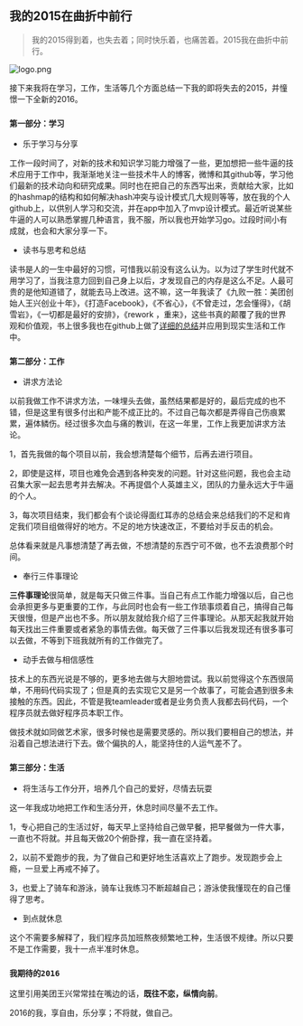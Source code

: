 ## 我的2015在曲折中前行
> 我的2015得到着，也失去着；同时快乐着，也痛苦着。2015我在曲折中前行。

![logo.png](http://new-img2.ol-img.com/985x695/117/102/lipOSJRHxvPD2.jpg)

接下来我将在学习，工作，生活等几个方面总结一下我的即将失去的2015，并憧憬一下全新的2016。
### `第一部分：学习`
- 乐于学习与分享

工作一段时间了，对新的技术和知识学习能力增强了一些，更加想把一些牛逼的技术应用于工作中，我渐渐地关注一些技术牛人的博客，微博和其github等，学习他们最新的技术动向和研究成果。同时也在把自己的东西写出来，贡献给大家，比如的hashmap的结构和如何解决hash冲突与设计模式几大规则等等，放在我的个人github上，以供别人学习和交流，并在app中加入了mvp设计模式。最近听说某些牛逼的人可以熟悉掌握几种语言，我不服，所以我也开始学习go。过段时间小有成就，也会和大家分享一下。


- 读书与思考和总结

读书是人的一生中最好的习惯，可惜我以前没有这么认为。以为过了学生时代就不用学习了，当我注意力回到自己身上以后，才发现自己的内存是这么不足。人最可贵的是他知道错了，就能去马上改进。这不嘛，这一年我读了《九败一胜：美团创始人王兴创业十年》，《打造Facebook》，《不省心》，《不曾走过，怎会懂得》，《胡雪岩》，《一切都是最好的安排》，《rework ，重来》，这些书真的颠覆了我的世界观和价值观，书上很多我也在github上做了[详细的总结](https://github.com/guohongjun/Book-notes)并应用到现实生活和工作中。


### `第二部分：工作`
- 讲求方法论

以前我做工作不讲求方法，一味埋头去做，虽然结果都是好的，最后完成的也不错，但是这里有很多付出和产能不成正比的。不过自己每次都是弄得自己伤痕累累，遍体鳞伤。经过很多次血与痛的教训，在这一年里，工作上我更加讲求方法论。

1，首先我做的每个项目以前，我会想清楚每个细节，后再去进行项目。

2，即使是这样，项目也难免会遇到各种突发的问题。针对这些问题，我也会主动召集大家一起去思考并去解决。不再提倡个人英雄主义，团队的力量永远大于牛逼的个人。

3，每次项目结束，我们都会有个谈论得面红耳赤的总结会来总结我们的不足和肯定我们项目组做得好的地方。不足的地方快速改正，不要给对手反击的机会。

总体看来就是凡事想清楚了再去做，不想清楚的东西宁可不做，也不去浪费那个时间。

- 奉行三件事理论

**三件事理论**很简单，就是每天只做三件事。当自己有点工作能力增强以后，自己也会承担更多与更重要的工作，与此同时也会有一些工作琐事烦着自己，搞得自己每天很慢，但是产出也不多。所以朋友就给我介绍了三件事理论。从那天起我就开始每天找出三件重要或者紧急的事情去做。每天做了三件事以后我发现还有很多事可以去做，不等到下班我就所有的工作做完了。



- 动手去做与相信感性

技术上的东西光说是不够的，更多地去做与大胆地尝试。我以前觉得这个东西很简单，不用码代码实现了；但是真的去实现它又是另一个故事了，可能会遇到很多未接触的东西。因此，不管是我teamleader或者是业务负责人我都去码代码，一个程序员就去做好程序员本职工作。

做技术就如同做艺术家，很多时候也是需要灵感的。所以我们要相自己的想法，并沿着自己想法进行下去。做个偏执的人，能坚持住的人运气差不了。


### `第三部分：生活`

- 将生活与工作分开，培养几个自己的爱好，尽情去玩耍


这一年我成功地把工作和生活分开，休息时间尽量不去工作。

1，专心把自己的生活过好，每天早上坚持给自己做早餐，把早餐做为一件大事，一直也不将就。并且每天做20个俯卧撑，我一直在坚持着。

2，以前不爱跑步的我，为了做自己和更好地生活喜欢上了跑步。发现跑步会上瘾，一旦爱上再戒不掉了。

3，也爱上了骑车和游泳，骑车让我练习不断超越自己；游泳使我懂现在的自己懂得了思考。


- 到点就休息

这个不需要多解释了，我们程序员加班熬夜频繁地工种，生活很不规律。所以只要不是工作需要，我十一点半准时休息。



### `我期待的2016`
这里引用美团王兴常常挂在嘴边的话，**既往不恋，纵情向前**。

2016的我，享自由，乐分享；不将就，做自己。



